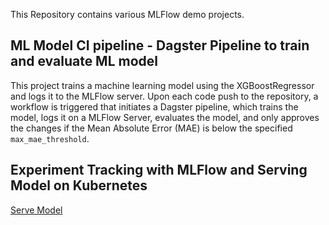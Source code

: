 This Repository contains various MLFlow demo projects.

## ML Model CI pipeline - Dagster Pipeline to train and evaluate ML model

This project trains a machine learning model using the XGBoostRegressor and logs it to the MLFlow server. Upon each code push to the repository, a workflow is triggered that initiates a Dagster pipeline, which trains the model, logs it on a MLFlow Server, evaluates the model, and only approves the changes if the Mean Absolute Error (MAE) is below the specified ```max_mae_threshold```.

## Experiment Tracking with MLFlow and Serving Model on Kubernetes
[Serve Model](https://github.com/supreetshm947/MLFlowDemo/edit/master/serve_model)
